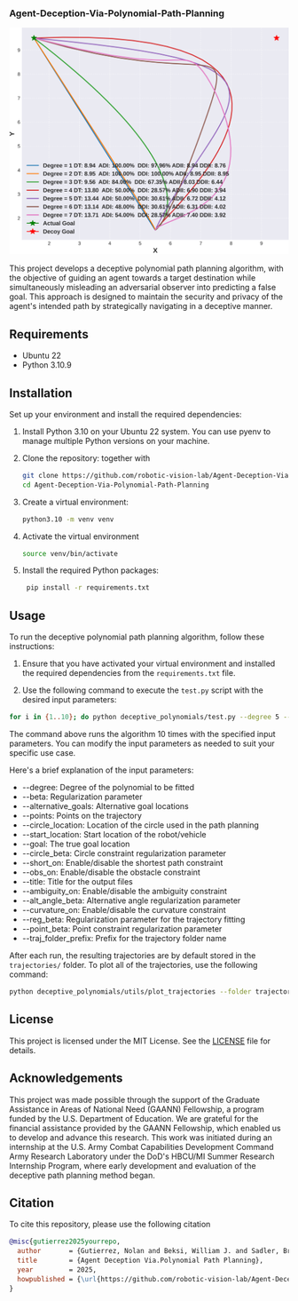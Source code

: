 ### Agent-Deception-Via-Polynomial-Path-Planning

![alt text 1](example_images/degree_trajectories.png)

This project develops a deceptive polynomial path planning algorithm, with the objective of guiding an agent towards a target destination while simultaneously misleading an adversarial observer into predicting a false goal. This approach is designed to maintain the security and privacy of the agent's intended path by strategically navigating in a deceptive manner.


## Requirements

- Ubuntu 22
- Python 3.10.9

## Installation

Set up your environment and install the required dependencies:

1. Install Python 3.10 on your Ubuntu 22 system. You can use pyenv to manage multiple Python versions on your machine.

2. Clone the repository:
together with 
   ```bash
   git clone https://github.com/robotic-vision-lab/Agent-Deception-Via-Polynomial-Path-Planning.git
   cd Agent-Deception-Via-Polynomial-Path-Planning
   ```


3. Create a virtual environment:

   ```bash
   python3.10 -m venv venv
   ```
   
4. Activate the virtual environment
   ```bash
   source venv/bin/activate
   ```
5. Install the required Python packages:
   ```bash
    pip install -r requirements.txt
   ```


## Usage

To run the deceptive polynomial path planning algorithm, follow these instructions:

1. Ensure that you have activated your virtual environment and installed the required dependencies from the `requirements.txt` file.

2. Use the following command to execute the `test.py` script with the desired input parameters:

```bash
for i in {1..10}; do python deceptive_polynomials/test.py --degree 5 --beta 0  --alternative_goals "[[9.5,9.5]]" --points "[[9.5,9.5]]" --circle_location "(7,-8)" --start_location [5.5,1.5] --goal [1.5,9.5] --circle_beta 100   --short_on --obs_on  --title "Exg_Align_Coeff_Dist_Smooth_\$i"  --ambiguity_on --alt_angle_beta 1000  --curvature_on  --reg_beta 100000 ; done
```
The command above runs the algorithm 10 times with the specified input parameters. You can modify the input parameters as needed to suit your specific use case.

Here's a brief explanation of the input parameters:

- --degree: Degree of the polynomial to be fitted
- --beta: Regularization parameter
- --alternative_goals: Alternative goal locations
- --points: Points on the trajectory
- --circle_location: Location of the circle used in the path planning
- --start_location: Start location of the robot/vehicle
- --goal: The true goal location
- --circle_beta: Circle constraint regularization parameter
- --short_on: Enable/disable the shortest path constraint
- --obs_on: Enable/disable the obstacle constraint
- --title: Title for the output files
- --ambiguity_on: Enable/disable the ambiguity constraint
- --alt_angle_beta: Alternative angle regularization parameter
- --curvature_on: Enable/disable the curvature constraint
- --reg_beta: Regularization parameter for the trajectory fitting
- --point_beta: Point constraint regularization parameter
- --traj_folder_prefix: Prefix for the trajectory folder name


After each run, the resulting trajectories are by default stored in the
`trajectories/` folder. To plot all of the trajectories, use the following
command:
```bash
python deceptive_polynomials/utils/plot_trajectories --folder trajectories
``` 

## License

This project is licensed under the MIT License. See the [LICENSE](LICENSE) file for details.


## Acknowledgements

This project was made possible through the support of the Graduate Assistance in
Areas of National Need (GAANN) Fellowship, a program funded by the U.S.
Department of Education. We are grateful for the financial assistance provided
by the GAANN Fellowship, which enabled us to develop and advance this research.
This work was initiated during an internship at the U.S. Army Combat
Capabilities Development Command Army Research Laboratory under the DoD's
HBCU/MI Summer Research Internship Program, where early development and
evaluation of the deceptive path planning method began.


## Citation
To cite this repository, please use the following citation
```bibtex
@misc{gutierrez2025yourrepo,
  author       = {Gutierrez, Nolan and Beksi, William J. and Sadler, Brian M.},
  title        = {Agent Deception Via.Polynomial Path Planning},
  year         = 2025,
  howpublished = {\url{https://github.com/robotic-vision-lab/Agent-Deception-Via-Polynomial-Path-Planning.git}},
}

